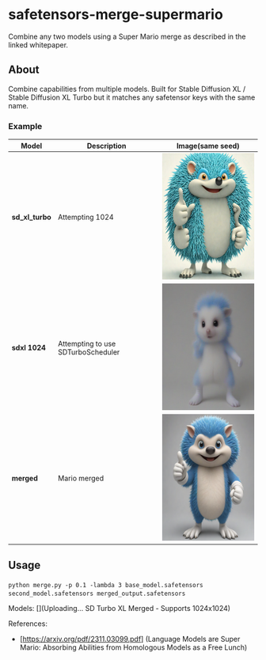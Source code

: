 # safetensors-merge-supermario

Combine any two models using a Super Mario merge as described in the linked whitepaper.

## About

Combine capabilities from multiple models. Built for Stable Diffusion XL / Stable Diffusion XL Turbo but it matches any safetensor keys with the same name.

### Example

| **Model** | **Description** | **Image**(same seed) |
|-----------|-----------------|-----------|
| **sd_xl_turbo** | Attempting 1024 | <img src="assets/before_xl_turbo.png" alt="SDXL turbo attempting to render at 1024" width="256" height="256"> |
| **sdxl 1024** | Attempting to use SDTurboScheduler | <img src="assets/before_xl.png" alt="SDXL attempting to use SDTurboScheduler" width="256" height="256"> |
| **merged** | Mario merged | <img src="assets/after.png" alt="Merged model successfully rendering 1024" width="256" height="256"> |

## Usage

`python merge.py -p 0.1 -lambda 3 base_model.safetensors second_model.safetensors merged_output.safetensors`


Models:
[](Uploading... SD Turbo XL Merged - Supports 1024x1024)

References:
* [https://arxiv.org/pdf/2311.03099.pdf] (Language Models are Super Mario: Absorbing Abilities from Homologous Models as a Free Lunch)

